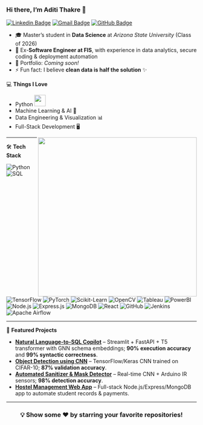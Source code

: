 ### Hi there, I’m Aditi Thakre 👋
[![Linkedin Badge](https://img.shields.io/badge/-aditithakre-blue?style=flat-square&logo=Linkedin&logoColor=white&link=https://www.linkedin.com/in/aditi-thakre/)](https://www.linkedin.com/in/aditi-thakre/)
[![Gmail Badge](https://img.shields.io/badge/-aditi13thakre@gmail.com-c14438?style=flat-square&logo=Gmail&logoColor=white&link=mailto:aditi13thakre@gmail.com)](mailto:aditi13thakre@gmail.com) 
[![GitHub Badge](https://img.shields.io/badge/-aditi593-black?style=flat-square&logo=github&logoColor=white&link=https://github.com/aditi593)](https://github.com/aditi593)

- 🎓 Master’s student in **Data Science** at *Arizona State University* (Class of 2026)
- 💼 Ex-**Software Engineer at FIS**, with experience in data analytics, secure coding & deployment automation
- 🎯 Portfolio: *Coming soon!*  
- ⚡ Fun fact: I believe **clean data is half the solution** ✨

💻 **Things I Love**
- Python <img src="https://media.giphy.com/media/WUlplcMpOCEmTGBtBW/giphy.gif" width="30">
- Machine Learning & AI 🤖
- Data Engineering & Visualization 📊
- Full-Stack Development 🖥️

<a href="https://github.com/anuraghazra/github-readme-stats" title="Go to Source">
  <img align="right" width=420 height="auto" src="https://github-readme-stats.vercel.app/api?username=aditi593&show_icons=true&theme=dark&border_color=61dafb&hide_border=true&include_all_commits=true" />
</a>

---

🛠 **Tech Stack**

![Python](https://img.shields.io/badge/-Python-000000?style=flat&logo=python)
![SQL](https://img.shields.io/badge/-SQL-000000?style=flat&logo=postgresql)
![TensorFlow](https://img.shields.io/badge/-TensorFlow-000000?style=flat&logo=tensorflow)
![PyTorch](https://img.shields.io/badge/-PyTorch-000000?style=flat&logo=pytorch)
![Scikit-Learn](https://img.shields.io/badge/-ScikitLearn-000000?style=flat&logo=scikitlearn)
![OpenCV](https://img.shields.io/badge/-OpenCV-000000?style=flat&logo=opencv)
![Tableau](https://img.shields.io/badge/-Tableau-000000?style=flat&logo=tableau)
![PowerBI](https://img.shields.io/badge/-PowerBI-000000?style=flat&logo=powerbi)
![Node.js](https://img.shields.io/badge/-Node.js-000000?style=flat&logo=node.js)
![Express.js](https://img.shields.io/badge/-Express.js-000000?style=flat&logo=express)
![MongoDB](https://img.shields.io/badge/-MongoDB-000000?style=flat&logo=mongodb)
![React](https://img.shields.io/badge/-React-000000?style=flat&logo=react)
![GitHub](https://img.shields.io/badge/-GitHub-000000?style=flat&logo=github)
![Jenkins](https://img.shields.io/badge/-Jenkins-000000?style=flat&logo=jenkins)
![Apache Airflow](https://img.shields.io/badge/-Apache%20Airflow-000000?style=flat&logo=apacheairflow)

---

📌 **Featured Projects**
- [**Natural Language-to-SQL Copilot**](https://github.com/aditi593/Natural-Language-to-SQL-Copilot) – Streamlit + FastAPI + T5 transformer with GNN schema embeddings; **90% execution accuracy** and **99% syntactic correctness**.
- [**Object Detection using CNN**](https://github.com/aditi593/Project-deep-learning) – TensorFlow/Keras CNN trained on CIFAR-10; **87% validation accuracy**.
- [**Automated Sanitizer & Mask Detector**](https://github.com/aditi593/Natural-Language-to-SQL-Copilot) – Real-time CNN + Arduino IR sensors; **98% detection accuracy**.
- [**Hostel Management Web App**](https://github.com/aditi593/hostelmanagement) – Full-stack Node.js/Express/MongoDB app to automate student records & payments.

---

<div align="center">
  <h3>💡 Show some ❤️ by starring your favorite repositories!</h3>
</div>

